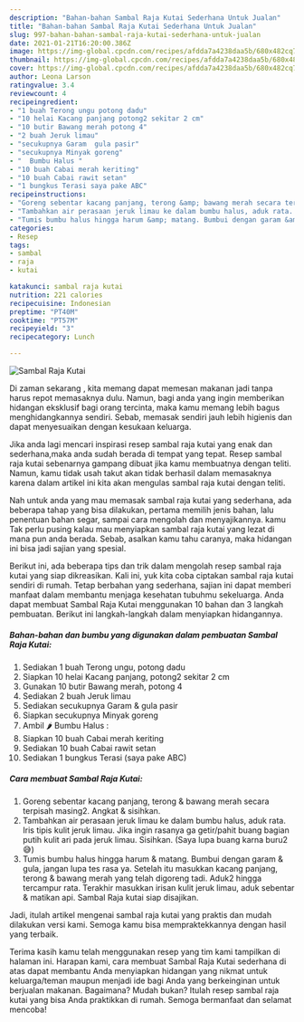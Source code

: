 ```yaml
---
description: "Bahan-bahan Sambal Raja Kutai Sederhana Untuk Jualan"
title: "Bahan-bahan Sambal Raja Kutai Sederhana Untuk Jualan"
slug: 997-bahan-bahan-sambal-raja-kutai-sederhana-untuk-jualan
date: 2021-01-21T16:20:00.386Z
image: https://img-global.cpcdn.com/recipes/afdda7a4238daa5b/680x482cq70/sambal-raja-kutai-foto-resep-utama.jpg
thumbnail: https://img-global.cpcdn.com/recipes/afdda7a4238daa5b/680x482cq70/sambal-raja-kutai-foto-resep-utama.jpg
cover: https://img-global.cpcdn.com/recipes/afdda7a4238daa5b/680x482cq70/sambal-raja-kutai-foto-resep-utama.jpg
author: Leona Larson
ratingvalue: 3.4
reviewcount: 4
recipeingredient:
- "1 buah Terong ungu potong dadu"
- "10 helai Kacang panjang potong2 sekitar 2 cm"
- "10 butir Bawang merah potong 4"
- "2 buah Jeruk limau"
- "secukupnya Garam  gula pasir"
- "secukupnya Minyak goreng"
- "  Bumbu Halus "
- "10 buah Cabai merah keriting"
- "10 buah Cabai rawit setan"
- "1 bungkus Terasi saya pake ABC"
recipeinstructions:
- "Goreng sebentar kacang panjang, terong &amp; bawang merah secara terpisah masing2. Angkat &amp; sisihkan."
- "Tambahkan air perasaan jeruk limau ke dalam bumbu halus, aduk rata. Iris tipis kulit jeruk limau. Jika ingin rasanya ga getir/pahit buang bagian putih kulit ari pada jeruk limau. Sisihkan. (Saya lupa buang karna buru2 😅)"
- "Tumis bumbu halus hingga harum &amp; matang. Bumbui dengan garam &amp; gula, jangan lupa tes rasa ya. Setelah itu masukkan kacang panjang, terong &amp; bawang merah yang telah digoreng tadi. Aduk2 hingga tercampur rata. Terakhir masukkan irisan kulit jeruk limau, aduk sebentar &amp; matikan api. Sambal Raja kutai siap disajikan."
categories:
- Resep
tags:
- sambal
- raja
- kutai

katakunci: sambal raja kutai 
nutrition: 221 calories
recipecuisine: Indonesian
preptime: "PT40M"
cooktime: "PT57M"
recipeyield: "3"
recipecategory: Lunch

---
```



![Sambal Raja Kutai](https://img-global.cpcdn.com/recipes/afdda7a4238daa5b/680x482cq70/sambal-raja-kutai-foto-resep-utama.jpg)

Di zaman  sekarang , kita memang dapat memesan makanan jadi tanpa harus repot memasaknya dulu. Namun, bagi anda yang ingin memberikan hidangan eksklusif bagi orang tercinta, maka kamu memang lebih bagus menghidangkannya sendiri. Sebab, memasak sendiri jauh lebih higienis dan dapat menyesuaikan dengan kesukaan keluarga.

Jika anda lagi mencari inspirasi resep sambal raja kutai yang enak dan sederhana,maka anda sudah berada di tempat yang tepat. Resep sambal raja kutai  sebenarnya gampang dibuat jika kamu membuatnya dengan teliti. Namun, kamu tidak usah takut akan tidak berhasil dalam memasaknya 
karena dalam artikel ini kita akan mengulas sambal raja kutai dengan teliti.  



Nah untuk anda yang mau memasak sambal raja kutai yang sederhana, ada beberapa tahap yang bisa dilakukan, pertama memilih jenis bahan, lalu penentuan bahan segar, sampai cara mengolah dan menyajikannya. kamu Tak perlu pusing kalau mau menyiapkan sambal raja kutai yang lezat di mana pun anda berada. Sebab, asalkan kamu  tahu caranya, maka hidangan ini bisa jadi sajian yang spesial.

Berikut ini, ada beberapa tips dan trik dalam mengolah resep sambal raja kutai yang siap dikreasikan. Kali ini, yuk kita coba ciptakan sambal raja kutai sendiri di rumah. Tetap berbahan yang sederhana, sajian ini dapat memberi manfaat dalam membantu menjaga kesehatan tubuhmu sekeluarga. Anda dapat membuat Sambal Raja Kutai menggunakan 10 bahan dan 3 langkah pembuatan. Berikut ini langkah-langkah dalam menyiapkan hidangannya.

<!--inarticleads1-->

##### Bahan-bahan dan bumbu yang digunakan dalam pembuatan Sambal Raja Kutai:

1. Sediakan 1 buah Terong ungu, potong dadu
1. Siapkan 10 helai Kacang panjang, potong2 sekitar 2 cm
1. Gunakan 10 butir Bawang merah, potong 4
1. Sediakan 2 buah Jeruk limau
1. Sediakan secukupnya Garam &amp; gula pasir
1. Siapkan secukupnya Minyak goreng
1. Ambil  🌶 Bumbu Halus :
1. Siapkan 10 buah Cabai merah keriting
1. Sediakan 10 buah Cabai rawit setan
1. Sediakan 1 bungkus Terasi (saya pake ABC)




<!--inarticleads2-->

##### Cara membuat Sambal Raja Kutai:

1. Goreng sebentar kacang panjang, terong &amp; bawang merah secara terpisah masing2. Angkat &amp; sisihkan.
1. Tambahkan air perasaan jeruk limau ke dalam bumbu halus, aduk rata. Iris tipis kulit jeruk limau. Jika ingin rasanya ga getir/pahit buang bagian putih kulit ari pada jeruk limau. Sisihkan. (Saya lupa buang karna buru2 😅)
1. Tumis bumbu halus hingga harum &amp; matang. Bumbui dengan garam &amp; gula, jangan lupa tes rasa ya. Setelah itu masukkan kacang panjang, terong &amp; bawang merah yang telah digoreng tadi. Aduk2 hingga tercampur rata. Terakhir masukkan irisan kulit jeruk limau, aduk sebentar &amp; matikan api. Sambal Raja kutai siap disajikan.




Jadi, itulah artikel mengenai  sambal raja kutai  yang praktis dan mudah dilakukan versi kami. Semoga kamu bisa mempraktekkannya dengan hasil yang terbaik. 

Terima kasih kamu telah menggunakan resep yang tim kami tampilkan di halaman ini. Harapan kami, cara membuat  Sambal Raja Kutai sederhana di atas dapat membantu Anda menyiapkan hidangan yang nikmat untuk keluarga/teman maupun menjadi ide bagi Anda yang berkeinginan untuk berjualan makanan. Bagaimana? Mudah bukan? Itulah resep sambal raja kutai yang bisa Anda praktikkan di rumah. Semoga bermanfaat dan selamat mencoba!

